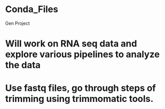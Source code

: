 # Conda_Files
 Gen Project 

 # Will work on RNA seq data and explore various pipelines to analyze the data 
 # Use fastq files, go through steps of trimming using trimmomatic tools. 
 
 
 
 
 
